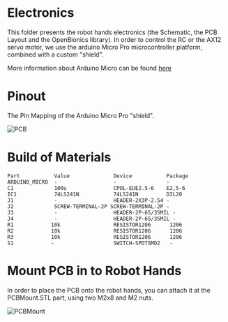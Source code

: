 # Electronics

This folder presents the robot hands electronics (the Schematic, the PCB Layout and the OpenBionics library).
In order to control the RC or the AX12 servo motor, we use the arduino Micro Pro microcontroller platform, combined with a custom "shield".

More information about Arduino Micro can be found [here](http://arduino.cc/en/Main/ArduinoBoardMicro)

# Pinout
The Pin Mapping of the Arduino Micro Pro "shield".

![PCB](https://raw.github.com/zisi/openBionics/master/Pics/PCB1.png)


# Build of Materials
	Part           Value              Device           Package 
	ARDUINO_MICRO  -                  -			       -
	C1             100u               CPOL-EUE2.5-6    E2,5-6  
	IC1            74LS241N           74LS241N         DIL20 
	J1             -                  HEADER-2X3P-2.54 -
	J2             SCREW-TERMINAL-2P SCREW-TERMINAL-2P -
	J3             -                  HEADER-2P-65/35MIL -          
	J4             -                  HEADER-2P-65/35MIL -    
	R1            10k                 RESISTOR1206      1206
	R2            10k                 RESISTOR1206      1206
	R3            10k                 RESISTOR1206      1206
	S1            -                   SWITCH-SPDTSMD2   -  

# Mount PCB in to Robot Hands

In order to place the PCB onto the robot hands, you can attach it at the PCBMount.STL part, using two M2x8 and M2 nuts.

![PCBMount](https://raw.github.com/zisi/openBionics/master/Pics/PCB2.jpg)
